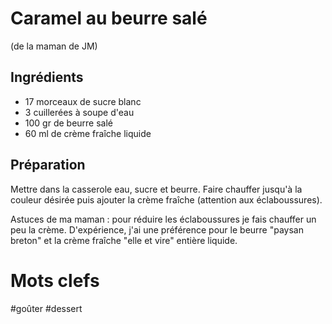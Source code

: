Caramel au beurre salé
======================

(de la maman de JM)

Ingrédients
-----------

- 17 morceaux de sucre blanc
- 3 cuillerées à soupe d'eau
- 100 gr de beurre salé
- 60 ml de crème fraîche liquide

Préparation
-----------

Mettre dans la casserole eau, sucre et beurre.  Faire chauffer jusqu'à
la couleur désirée puis ajouter la crème fraîche (attention aux
éclaboussures).

Astuces de ma maman : pour réduire les éclaboussures je fais chauffer
un peu la crème.  D'expérience, j'ai une préférence pour le beurre
"paysan breton" et la crème fraîche "elle et vire" entière liquide.

Mots clefs
==========

#goûter
#dessert
